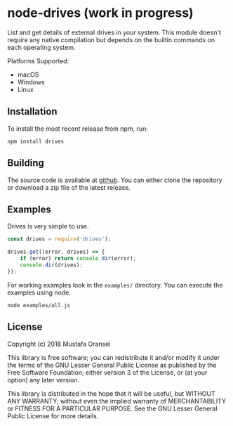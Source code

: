 # node-drives (work in progress)

List and get details of external drives in your system. This module doesn't require any native compilation but depends on the builtin commands on each operating system.

Platforms Supported:

* macOS
* Windows
* Linux

## Installation

To install the most recent release from npm, run:

    npm install drives

## Building

The source code is available at [github](http://github.com/oransel/node-drives). You can either clone the repository or download a zip file of the latest release.

## Examples

Drives is very simple to use.

``` js
const drives = require('drives');

drives.get((error, drives) => {
	if (error) return console.dir(error);
	console.dir(drives);
});
```

For working examples look in the `examples/` directory. You can execute the examples using node.

	node examples/all.js

## License

Copyright (c) 2018 Mustafa Oransel

This library is free software; you can redistribute it and/or
modify it under the terms of the GNU Lesser General Public
License as published by the Free Software Foundation; either
version 3 of the License, or (at your option) any later version.

This library is distributed in the hope that it will be useful,
but WITHOUT ANY WARRANTY; without even the implied warranty of
MERCHANTABILITY or FITNESS FOR A PARTICULAR PURPOSE. See the GNU
Lesser General Public License for more details.
